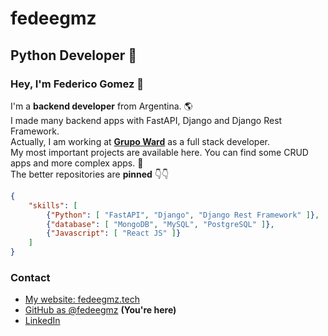 # fedeegmz

## Python Developer 🐍

### Hey, I'm Federico Gomez 👋

I'm a **backend developer** from Argentina. 🌎  
I made many backend apps with FastAPI, Django and Django Rest Framework.  
Actually, I am working at [**Grupo Ward**](https://grupoward.com) as a full stack developer.  
My most important projects are available here. You can find some CRUD apps and more complex apps. 🧠  
The better repositories are **pinned** 👇👇

```json
{
    "skills": [
        {"Python": [ "FastAPI", "Django", "Django Rest Framework" ]},
        {"database": [ "MongoDB", "MySQL", "PostgreSQL" ]},
        {"Javascript": [ "React JS" ]}
    ]
}
```

### Contact

- [My website: fedeegmz.tech](https://fedeegmz.tech/)
- [GitHub as @fedeegmz](https://github.com/fedeegmz) **(You're here)**
- [LinkedIn](https://www.linkedin.com/in/federico00gomez/)
